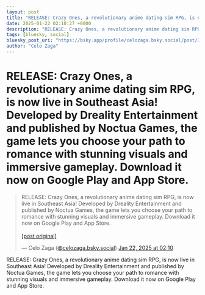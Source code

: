 ```yaml
---
layout: post
title: "RELEASE: Crazy Ones, a revolutionary anime dating sim RPG, is now live in Southeast Asia! Developed by Dreality Entertainment and published by Noctua Games, the game lets you choose your path to romance with stunning visuals and immersive gameplay. Download it now on Google Play and App Store."
date: 2025-01-22 02:10:27 +0000
description: "RELEASE: Crazy Ones, a revolutionary anime dating sim RPG, is now live in Southeast Asia! Developed by Dreality Entertainment and published by Noctua Ga..."
tags: [bluesky, social]
bluesky_post_uri: "https://bsky.app/profile/celozaga.bsky.social/post/3lgcbxcawss27"
author: "Celo Zaga"
---
```


<h1 class="bluesky-post-title">RELEASE: Crazy Ones, a revolutionary anime dating sim RPG, is now live in Southeast Asia! Developed by Dreality Entertainment and published by Noctua Games, the game lets you choose your path to romance with stunning visuals and immersive gameplay. Download it now on Google Play and App Store.</h1>


<blockquote class="bluesky-embed" data-bluesky-uri="at://did:plc:lmh6rennptq77inaztnovw4b/app.bsky.feed.post/3lgcbxcawss27" data-bluesky-embed-color-mode="system">
<p lang="">RELEASE: Crazy Ones, a revolutionary anime dating sim RPG, is now live in Southeast Asia! Developed by Dreality Entertainment and published by Noctua Games, the game lets you choose your path to romance with stunning visuals and immersive gameplay. Download it now on Google Play and App Store.<br><br><a href="https://bsky.app/profile/celozaga.bsky.social/post/3lgcbxcawss27">[post original]</a></p>
&mdash; Celo Zaga (<a href="https://bsky.app/profile/did:plc:lmh6rennptq77inaztnovw4b">@celozaga.bsky.social</a>) <a href="https://bsky.app/profile/celozaga.bsky.social/post/3lgcbxcawss27">Jan 22, 2025 at 02:10</a>
</blockquote>
<script async src="https://embed.bsky.app/static/embed.js" charset="utf-8"></script>


<p class="bluesky-post-description">RELEASE: Crazy Ones, a revolutionary anime dating sim RPG, is now live in Southeast Asia! Developed by Dreality Entertainment and published by Noctua Games, the game lets you choose your path to romance with stunning visuals and immersive gameplay. Download it now on Google Play and App Store.</p>
